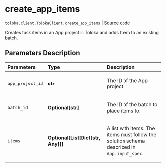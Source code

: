 # create_app_items
`toloka.client.TolokaClient.create_app_items` | [Source code](https://github.com/Toloka/toloka-kit/blob/v1.1.0.post1/src/client/__init__.py#L3696)

Creates task items in an App project in Toloka and adds them to an existing batch.

## Parameters Description

| Parameters | Type | Description |
| :----------| :----| :-----------|
`app_project_id`|**str**|<p>The ID of the App project.</p>
`batch_id`|**Optional\[str\]**|<p>The ID of the batch to place items to.</p>
`items`|**Optional\[List\[Dict\[str, Any\]\]\]**|<p>A list with items. The items must follow the solution schema described in `App.input_spec`.</p>

